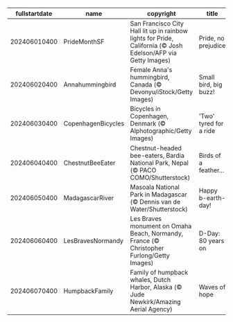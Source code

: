 |fullstartdate|name|copyright|title|image|
|--|--|--|--|--|
202406010400|PrideMonthSF|San Francisco City Hall lit up in rainbow lights for Pride, California (© Josh Edelson/AFP via Getty Images)|Pride, no prejudice|![](/en-CA/2024/06/202406010400PrideMonthSF.jpg)|
202406020400|Annahummingbird|Female Anna's hummingbird, Canada (© Devonyu/iStock/Getty Images)|Small bird, big buzz!|![](/en-CA/2024/06/202406020400Annahummingbird.jpg)|
202406030400|CopenhagenBicycles|Bicycles in Copenhagen, Denmark (© Alphotographic/Getty Images)|'Two' tyred for a ride|![](/en-CA/2024/06/202406030400CopenhagenBicycles.jpg)|
202406040400|ChestnutBeeEater|Chestnut-headed bee-eaters, Bardia National Park, Nepal (© PACO COMO/Shutterstock)|Birds of a feather…|![](/en-CA/2024/06/202406040400ChestnutBeeEater.jpg)|
202406050400|MadagascarRiver|Masoala National Park in Madagascar (© Dennis van de Water/Shutterstock)|Happy b-earth-day!|![](/en-CA/2024/06/202406050400MadagascarRiver.jpg)|
202406060400|LesBravesNormandy|Les Braves monument on Omaha Beach, Normandy, France (© Christopher Furlong/Getty Images)|D-Day: 80 years on|![](/en-CA/2024/06/202406060400LesBravesNormandy.jpg)|
202406070400|HumpbackFamily|Family of humpback whales, Dutch Harbor, Alaska (© Jude Newkirk/Amazing Aerial Agency)|Waves of hope|![](/en-CA/2024/06/202406070400HumpbackFamily.jpg)|
